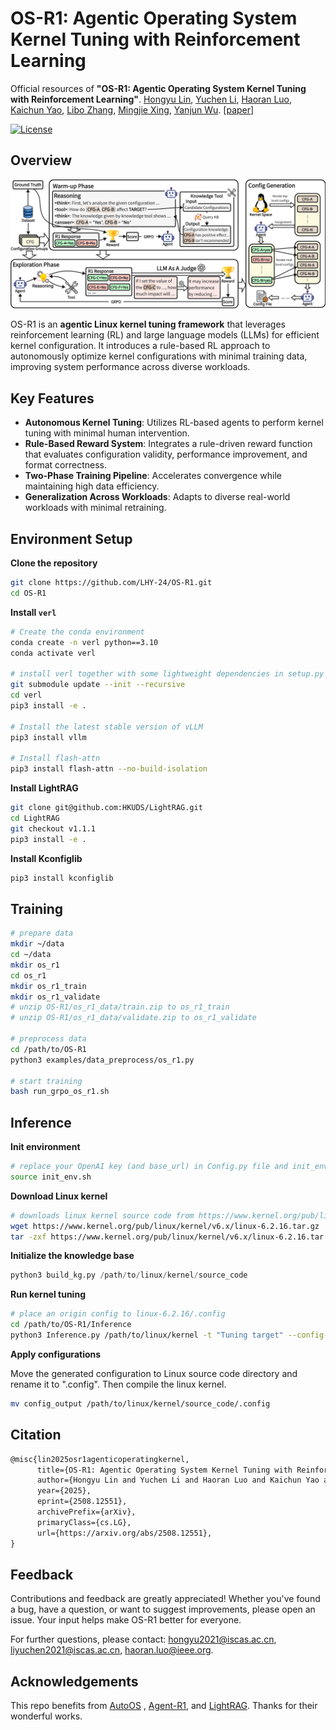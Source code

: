 # OS-R1: Agentic Operating System Kernel Tuning with Reinforcement Learning  

Official resources of **"OS-R1: Agentic Operating System Kernel Tuning with Reinforcement Learning"**. [Hongyu Lin](https://arxiv.org/search/cs?searchtype=author&query=Lin,+H), [Yuchen Li](https://arxiv.org/search/cs?searchtype=author&query=Li,+Y), [Haoran Luo](https://arxiv.org/search/cs?searchtype=author&query=Luo,+H), [Kaichun Yao](https://arxiv.org/search/cs?searchtype=author&query=Yao,+K), [Libo Zhang](https://arxiv.org/search/cs?searchtype=author&query=Zhang,+L), [Mingjie Xing](https://arxiv.org/search/cs?searchtype=author&query=Xing,+M), [Yanjun Wu](https://arxiv.org/search/cs?searchtype=author&query=Wu,+Y). [[paper](https://arxiv.org/abs/2508.12551)]

[![License](https://img.shields.io/badge/License-Apache%202.0-blue.svg)](https://opensource.org/licenses/Apache-2.0)

## Overview

![Framework](./figs/Framework.png)

OS-R1 is an **agentic Linux kernel tuning framework** that leverages reinforcement learning (RL) and large language models (LLMs) for efficient kernel configuration. It introduces a rule-based RL approach to autonomously optimize kernel configurations with minimal training data, improving system performance across diverse workloads.

## Key Features

- **Autonomous Kernel Tuning**: Utilizes RL-based agents to perform kernel tuning with minimal human intervention.
- **Rule-Based Reward System**: Integrates a rule-driven reward function that evaluates configuration validity, performance improvement, and format correctness.
- **Two-Phase Training Pipeline**: Accelerates convergence while maintaining high data efficiency.
- **Generalization Across Workloads**: Adapts to diverse real-world workloads with minimal retraining.

## Environment Setup

**Clone the repository**

```bash
git clone https://github.com/LHY-24/OS-R1.git
cd OS-R1
```

**Install `verl`**

```bash
# Create the conda environment
conda create -n verl python==3.10
conda activate verl

# install verl together with some lightweight dependencies in setup.py
git submodule update --init --recursive
cd verl
pip3 install -e .

# Install the latest stable version of vLLM
pip3 install vllm

# Install flash-attn
pip3 install flash-attn --no-build-isolation
```

**Install LightRAG**

```bash
git clone git@github.com:HKUDS/LightRAG.git
cd LightRAG
git checkout v1.1.1
pip3 install -e .
```

**Install Kconfiglib**

```bash
pip3 install kconfiglib
```

## Training

```bash
# prepare data
mkdir ~/data
cd ~/data
mkdir os_r1
cd os_r1
mkdir os_r1_train
mkdir os_r1_validate
# unzip OS-R1/os_r1_data/train.zip to os_r1_train
# unzip OS-R1/os_r1_data/validate.zip to os_r1_validate

# preprocess data
cd /path/to/OS-R1
python3 examples/data_preprocess/os_r1.py

# start training
bash run_grpo_os_r1.sh
```

## Inference

**Init environment**

```bash
# replace your OpenAI key (and base_url) in Config.py file and init_env.sh
source init_env.sh
```

**Download Linux kernel**

```bash
# downloads linux kernel source code from https://www.kernel.org/pub/linux/kernel/. Use v6.2.16 as an example.
wget https://www.kernel.org/pub/linux/kernel/v6.x/linux-6.2.16.tar.gz
tar -zxf https://www.kernel.org/pub/linux/kernel/v6.x/linux-6.2.16.tar.gz
```

**Initialize the knowledge base**

```python
python3 build_kg.py /path/to/linux/kernel/source_code
```

**Run kernel tuning**

```bash
# place an origin config to linux-6.2.16/.config
cd /path/to/OS-R1/Inference
python3 Inference.py /path/to/linux/kernel -t "Tuning target" --config-path "/path/to/OS-R1/agent_r1/src/config" --config-name "agent_trainer_inference"
```

**Apply configurations**

Move the generated configuration to Linux source code directory and rename it to ".config". Then compile the linux kernel.
```bash
mv config_output /path/to/linux/kernel/source_code/.config
```

## Citation

```tex
@misc{lin2025osr1agenticoperatingkernel,
      title={OS-R1: Agentic Operating System Kernel Tuning with Reinforcement Learning}, 
      author={Hongyu Lin and Yuchen Li and Haoran Luo and Kaichun Yao and Libo Zhang and Mingjie Xing and Yanjun Wu},
      year={2025},
      eprint={2508.12551},
      archivePrefix={arXiv},
      primaryClass={cs.LG},
      url={https://arxiv.org/abs/2508.12551}, 
}
```

## Feedback

Contributions and feedback are greatly appreciated! Whether you've found a bug, have a question, or want to suggest improvements, please open an issue. Your input helps make OS-R1 better for everyone.

For further questions, please contact: hongyu2021@iscas.ac.cn, liyuchen2021@iscas.ac.cn, [haoran.luo@ieee.org](mailto:haoran.luo@ieee.org).

## Acknowledgements

This repo benefits from [AutoOS](https://github.com/xuewuyinhe/AutoOS) , [Agent-R1](https://github.com/0russwest0/Agent-R1/tree/main), and [LightRAG](https://github.com/HKUDS/LightRAG). Thanks for their wonderful works.  
